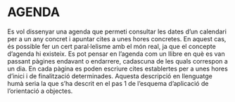 # AGENDA

Es vol dissenyar una agenda que permeti consultar les dates d’un calendari per a un any concret i apuntar cites a unes hores concretes. En aquest cas, és possible fer un cert paral·lelisme amb el món real, ja que el concepte d’agenda hi existeix. Es pot pensar en l’agenda com un llibre en què es van passant pàgines endavant o endarrere, cadascuna de les quals correspon a un dia. En cada pàgina es poden escriure cites establertes per a unes hores d’inici i de finalització determinades. Aquesta descripció en llenguatge humà seria la que s’ha descrit en el pas 1 de l’esquema d’aplicació de l’orientació a objectes.
